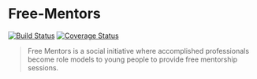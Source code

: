 # Free-Mentors
[![Build Status](https://travis-ci.org/gadishimwe/exercise.svg?branch=master)](https://travis-ci.org/gadishimwe/exercise)
[![Coverage Status](https://coveralls.io/repos/github/gadishimwe/exercise/badge.svg?branch=master)](https://coveralls.io/github/gadishimwe/exercise?branch=master)

>Free Mentors is a social initiative where accomplished professionals become role models to young people to provide free mentorship sessions.
